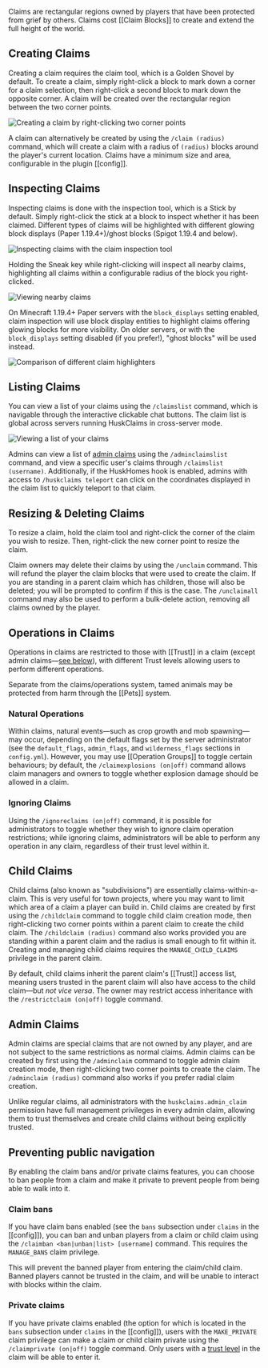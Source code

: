 Claims are rectangular regions owned by players that have been protected from grief by others. Claims cost [[Claim Blocks]] to create and extend the full height of the world.

## Creating Claims
Creating a claim requires the claim tool, which is a Golden Shovel by default. To create a claim, simply right-click a block to mark down a corner for a claim selection, then right-click a second block to mark down the opposite corner. A claim will be created over the rectangular region between the two corner points.

![Creating a claim by right-clicking two corner points](https://raw.githubusercontent.com/WiIIiam278/HuskClaims/master/images/claiming_land.gif)

A claim can alternatively be created by using the `/claim (radius)` command, which will create a claim with a radius of `(radius)` blocks around the player's current location. Claims have a minimum size and area, configurable in the plugin [[config]].

## Inspecting Claims
Inspecting claims is done with the inspection tool, which is a Stick by default. Simply right-click the stick at a block to inspect whether it has been claimed. Different types of claims will be highlighted with different glowing block displays (Paper 1.19.4+)/ghost blocks (Spigot 1.19.4 and below).

![Inspecting claims with the claim inspection tool](https://raw.githubusercontent.com/WiIIiam278/HuskClaims/master/images/inspecting_claims.gif)

Holding the Sneak key while right-clicking will inspect all nearby claims, highlighting all claims within a configurable radius of the block you right-clicked.

![Viewing nearby claims](https://raw.githubusercontent.com/WiIIiam278/HuskClaims/master/images/inspecting_nearby_claims.gif)

On Minecraft 1.19.4+ Paper servers with the `block_displays` setting enabled, claim inspection will use block display entities to highlight claims offering glowing blocks for more visibility. On older servers, or with the `block_displays` setting disabled (if you prefer!), "ghost blocks" will be used instead.

![Comparison of different claim highlighters](https://raw.githubusercontent.com/WiIIiam278/HuskClaims/master/images/highlighter_types.png)

## Listing Claims
You can view a list of your claims using the `/claimslist` command, which is navigable through the interactive clickable chat buttons. The claim list is global across servers running HuskClaims in cross-server mode.

![Viewing a list of your claims](https://raw.githubusercontent.com/WiIIiam278/HuskClaims/master/images/listing_claims.gif)

Admins can view a list of [admin claims](#admin-claims) using the `/adminclaimslist` command, and view a specific user's claims through `/claimslist (username)`. Additionally, if the HuskHomes hook is enabled, admins with access to `/huskclaims teleport` can click on the coordinates displayed in the claim list to quickly teleport to that claim.

## Resizing & Deleting Claims
To resize a claim, hold the claim tool and right-click the corner of the claim you wish to resize. Then, right-click the new corner point to resize the claim.

Claim owners may delete their claims by using the `/unclaim` command. This will refund the player the claim blocks that were used to create the claim. If you are standing in a parent claim which has children, those will also be deleted; you will be prompted to confirm if this is the case. The `/unclaimall` command may also be used to perform a bulk-delete action, removing all claims owned by the player.

## Operations in Claims
Operations in claims are restricted to those with [[Trust]] in a claim (except admin claims&mdash;[see below](#admin-claims)), with different Trust levels allowing users to perform different operations.

Separate from the claims/operations system, tamed animals may be protected from harm through the [[Pets]] system.

### Natural Operations
Within claims, natural events&mdash;such as crop growth and mob spawning&mdash;may occur, depending on the default flags set by the server administrator (see the `default_flags`, `admin_flags`, and `wilderness_flags` sections in `config.yml`). However, you may use [[Operation Groups]] to toggle certain behaviours; by default, the `/claimexplosions (on|off)` command allows claim managers and owners to toggle whether explosion damage should be allowed in a claim. 

### Ignoring Claims
Using the `/ignoreclaims (on|off)` command, it is possible for administrators to toggle whether they wish to ignore claim operation restrictions; while ignoring claims, administrators will be able to perform any operation in any claim, regardless of their trust level within it.

## Child Claims
Child claims (also known as "subdivisions") are essentially claims-within-a-claim. This is very useful for town projects, where you may want to limit which area of a claim a player can build in. Child claims are created by first using the `/childclaim` command to toggle child claim creation mode, then right-clicking two corner points within a parent claim to create the child claim. The `/childclaim (radius)` command also works provided you are standing within a parent claim and the radius is small enough to fit within it. Creating and managing child claims requires the `MANAGE_CHILD_CLAIMS` privilege in the parent claim.

By default, child claims inherit the parent claim's [[Trust]] access list, meaning users trusted in the parent claim will also have access to the child claim&mdash;but _not vice versa_. The owner may restrict access inheritance with the `/restrictclaim (on|off)` toggle command.

## Admin Claims
Admin claims are special claims that are not owned by any player, and are not subject to the same restrictions as normal claims. Admin claims can be created by first using the `/adminclaim` command to toggle admin claim creation mode, then right-clicking two corner points to create the claim. The `/adminclaim (radius)` command also works if you prefer radial claim creation.

Unlike regular claims, all administrators with the `huskclaims.admin_claim` permission have full management privileges in every admin claim, allowing them to trust themselves and create child claims without being explicitly trusted.

## Preventing public navigation
By enabling the claim bans and/or private claims features, you can choose to ban people from a claim and make it private to prevent people from being able to walk into it.

### Claim bans
If you have claim bans enabled (see the `bans` subsection under `claims` in the [[config]]), you can ban and unban players from a claim or child claim using the `/claimban <ban|unban|list> [username]` command. This requires the `MANAGE_BANS` claim privilege.

This will prevent the banned player from entering the claim/child claim. Banned players cannot be trusted in the claim, and will be unable to interact with blocks within the claim.

### Private claims
If you have private claims enabled (the option for which is located in the `bans` subsection under `claims` in the [[config]]), users with the `MAKE_PRIVATE` claim privilege can make a claim or child claim private using the `/claimprivate (on|off)` toggle command. Only users with a [trust level](trust-levels) in the claim will be able to enter it.